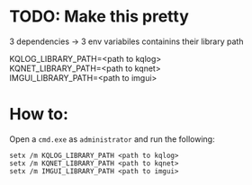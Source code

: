 # TODO: Make this pretty

3 dependencies -> 3 env variabiles containins their library path

KQLOG_LIBRARY_PATH=\<path to kqlog\>  
KQNET_LIBRARY_PATH=\<path to kqnet\>  
IMGUI_LIBRARY_PATH=\<path to imgui\>  

# How to:

Open a `cmd.exe` as `administrator` and run the following:

```
setx /m KQLOG_LIBRARY_PATH <path to kqlog>  
setx /m KQNET_LIBRARY_PATH <path to kqnet>  
setx /m IMGUI_LIBRARY_PATH <path to imgui> 
```